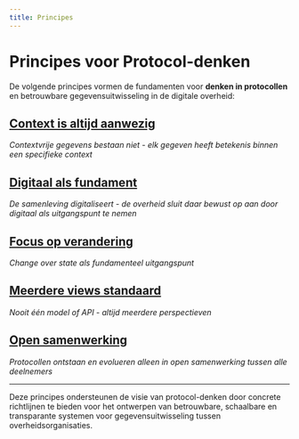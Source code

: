 ```yaml
---
title: Principes
---
```


# Principes voor Protocol-denken

De volgende principes vormen de fundamenten voor **denken in protocollen** en betrouwbare gegevensuitwisseling in de digitale overheid:

## [Context is altijd aanwezig](context-is-altijd-aanwezig.md)

*Contextvrije gegevens bestaan niet - elk gegeven heeft betekenis binnen een specifieke context*

## [Digitaal als fundament](digitaal-als-fundament.md)

*De samenleving digitaliseert - de overheid sluit daar bewust op aan door digitaal als uitgangspunt te nemen*

## [Focus op verandering](focus-op-verandering.md)

*Change over state als fundamenteel uitgangspunt*

## [Meerdere views standaard](meerdere-views-standaard.md)

*Nooit één model of API - altijd meerdere perspectieven*

## [Open samenwerking](open-samenwerking.md)

*Protocollen ontstaan en evolueren alleen in open samenwerking tussen alle deelnemers*

---

Deze principes ondersteunen de visie van protocol-denken door concrete richtlijnen te bieden voor het ontwerpen van betrouwbare, schaalbare en transparante systemen voor gegevensuitwisseling tussen overheidsorganisaties.